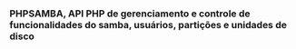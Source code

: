 <h3>PHPSAMBA,  API PHP de gerenciamento e controle de funcionalidades do samba, usuários, partições e unidades de disco</h3>
<p></p>
